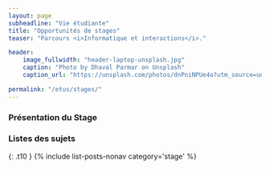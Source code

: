 ```yaml
---
layout: page
subheadline: "Vie étudiante"
title: "Opportunités de stages"
teaser: "Parcours <i>Informatique et interactions</i>."

header:
    image_fullwidth: "header-laptop-unsplash.jpg"
    caption: "Photo by Dhaval Parmar on Unsplash"
    caption_url: "https://unsplash.com/photos/dnPniNPUe4o?utm_source=unsplash&utm_medium=referral&utm_content=creditShareLink"

permalink: "/etus/stages/"
---
```


### Présentation du Stage ###

### Listes des sujets ###

{: .t10 } {% include list-posts-nonav category='stage' %}
